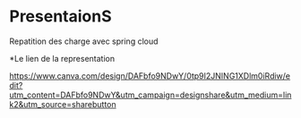 # PresentaionS
Repatition des charge avec spring cloud 


*Le lien de la representation

https://www.canva.com/design/DAFbfo9NDwY/0tp9I2JNING1XDlm0iRdiw/edit?utm_content=DAFbfo9NDwY&utm_campaign=designshare&utm_medium=link2&utm_source=sharebutton
